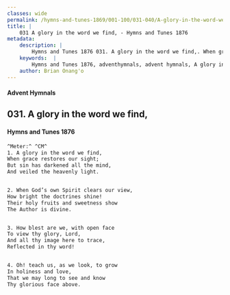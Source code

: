 ```yaml
---
classes: wide
permalink: /hymns-and-tunes-1869/001-100/031-040/A-glory-in-the-word-we-find,/
title: |
    031 A glory in the word we find, - Hymns and Tunes 1876
metadata:
    description: |
        Hymns and Tunes 1876 031. A glory in the word we find,. When grace restores our sight; But sin has darkened all the mind, And veiled the heavenly light. 
    keywords:  |
        Hymns and Tunes 1876, adventhymnals, advent hymnals, A glory in the word we find,, When grace restores our sight;, 
    author: Brian Onang'o
---
```


#### Advent Hymnals
## 031. A glory in the word we find,
####  Hymns and Tunes 1876

```txt
^Meter:^ ^CM^
1. A glory in the word we find,
When grace restores our sight;
But sin has darkened all the mind,
And veiled the heavenly light.


2. When God’s own Spirit clears our view,
How bright the doctrines shine!
Their holy fruits and sweetness show
The Author is divine.


3. How blest are we, with open face
To view thy glory, Lord,
And all thy image here to trace,
Reflected in thy word!


4. Oh! teach us, as we look, to grow
In holiness and love,
That we may long to see and know
Thy glorious face above.
```